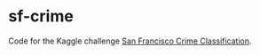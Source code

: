 # sf-crime

Code for the Kaggle challenge [San Francisco Crime Classification](https://www.kaggle.com/c/sf-crime).
